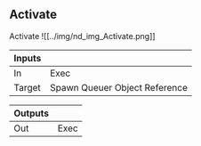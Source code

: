 ## Activate
Activate
![[../img/nd_img_Activate.png]]

|Inputs||
|--|--|
| In | Exec |
| Target | Spawn Queuer Object Reference |

|Outputs||
|--|--|
| Out | Exec |
